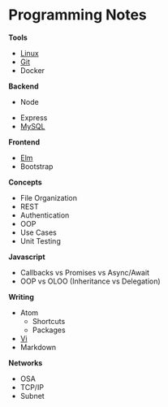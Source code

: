 # Programming Notes

**Tools**
- [Linux](./tools/linux.md)
- [Git](./tools/git.md)
- Docker

**Backend**
* Node
- Express
- [MySQL](./backend/mysql.md)

**Frontend**
- [Elm](./frontend/elm.md)
- Bootstrap

**Concepts**
- File Organization
- REST
- Authentication
- OOP
- Use Cases
- Unit Testing

**Javascript**
- Callbacks vs Promises vs Async/Await
- OOP vs OLOO (Inheritance vs Delegation)

**Writing**
- Atom
  - Shortcuts
  - Packages
- [Vi](./writing/vi.md)
- Markdown

**Networks**
- OSA
- TCP/IP
- Subnet
